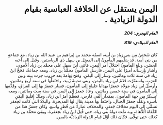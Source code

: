 <h1 dir="rtl">اليمن يستقل عن الخلافة العباسية بقيام الدولة الزيادية  .</h1>

<h5 dir="rtl">العام الهجري:  204

العام الميلادي: 819

</h5>

<p dir="rtl">كان شَخصٌ مِن بني زيادِ بن أبيه، اسمُه محمد بن إبراهيم بن عبيد الله بن زياد، مع جماعةٍ من بني أمية، قد سَلَّمهم المأمونُ إِلى الفضل بن سهل ذي الرياستين، وقيل إِلى أخيه الحسَن، وبلغ المأمونُ اختلالَ أمر اليمن، فأثنى ابنُ سهلٍ على محمَّد بن زياد الأموي، وأشار بإِرساله أميرًا على اليمن، فأرسل المأمونُ محمَّدَ بن زياد، ومعه جماعةٌ، فحَجَّ ابنُ زياد في سنة ثلاث ومائتين، وسار إِلى اليمَنِ، وفتح تِهامةَ بعد حروب جرت بينه وبين العرَبِ، واستقَرَّت قَدَمُ ابنِ زياد باليمن، وبنى مدينةَ زَبيد، واختَطَّها في سنة أربع ومائتين، وأرسلَ ابن زياد مولاه جعفرًا بهدايا جليلةٍ إِلى المأمون، فسار جعفرٌ بها إِلى العراق، وقَدَّمها إِلى المأمون في سنة خمس ومائتين، وعاد جعفرٌ إِلى اليمن في سنة ست ومائتين، ومعه عسكَرٌ مِن جهة المأمون، بمقدار ألفَي فارس، فعَظُمَ أمرُ ابن زياد، وملَكَ إِقليمَ اليمَنِ بأسرِه وتقَلَّد جعفرٌ الجبال، واختَطَّ بها مدينة يقال لها المديحرة، والبلادُ التي كانت لجعفر تسمَّى إِلى اليوم مخلافَ جَعفرٍ، والمخلاف عبارةٌ عن قُطرٍ واسع، وكان جعفرٌ هذا من الكُفاة الدُّهاة، وبه تمَّت دولةُ بني زياد، حتى قُتِلَ ابنُ زياد بجعفرة، وبقِيَ محمَّد بن زياد كذلك حتى توفِّي. فكان ذلك أوَّلَ قيامِ الدولة الزياديَّة باليمن.</p></br>
